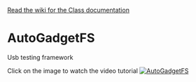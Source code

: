 
[Read the wiki for the Class documentation](https://github.com/ehabhussein/AutoGadgetFS/wiki)

# AutoGadgetFS
Usb testing framework

Click on the image to watch the video tutorial
[![AutoGadgetFS](https://img.youtube.com/vi/jefrEQvvELw/0.jpg)](https://www.youtube.com/watch?v=jefrEQvvELw)
